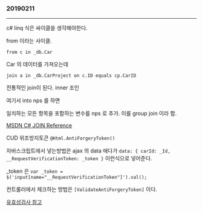 ### 20190211
---
c# linq 식은 싸이클을 생각해야한다.

from 이라는 사이클.

```from c in _db.Car```

Car 의 데이터를 가져오는데

```join a in _db.CarProject on c.ID equals cp.CarID```

전통적인 join이 된다. inner 조인

여기서 into nps 를 하면

일치하는 모든 항목을 포함하는 변수를 nps 로 추가.
이를 group join 이라 함.

[MSDN C# JOIN Reference](https://docs.microsoft.com/en-us/dotnet/csharp/language-reference/keywords/join-clause)

CUD 위조방지토큰 ```@Html.AntiForgeryToken()```

자바스크립트에서 넣는방법은 ajax 의 data 에다가 ```data: { carId: _Id, __RequestVerificationToken: _token }``` 이런식으로 넣어준다.

_token 은 ```var _token = $('input[name="__RequestVerificationToken"]').val();```

컨트롤러에서 체크하는 방법은 ```[ValidateAntiForgeryToken]``` 이다.

[유효성검사 참고](https://code.i-harness.com/ko-kr/q/433c13)


